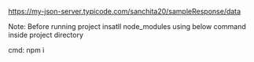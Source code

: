 https://my-json-server.typicode.com/sanchita20/sampleResponse/data

Note: Before running project insatll node_modules using below command inside project directory

cmd: npm i
